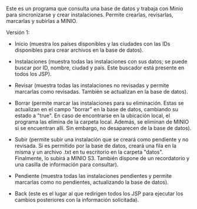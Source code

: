 Este es un programa que consulta una base de datos y trabaja con Minio para sincronizarse y crear instalaciones. Permite crearlas, revisarlas, marcarlas y subirlas a MINIO.

Versión 1:

- Inicio (muestra los países disponibles y las ciudades con las IDs disponibles para crear archivos en la base de datos).

- Instalaciones (muestra todas las instalaciones con sus datos; se puede buscar por ID, nombre, ciudad y país. Este buscador está presente en todos los JSP).

- Revisar (muestra todas las instalaciones no revisadas y permite marcarlas como revisadas. También se actualizan en la base de datos).

- Borrar (permite marcar las instalaciones para su eliminación. Estas se actualizan en el campo "borrar" en la base de datos, cambiando su estado a "true". En caso de encontrarse en la ubicación local, el programa las elimina de la carpeta local. Además, se eliminan de MINIO si se encuentran allí. Sin embargo, no desaparecen de la base de datos).

- Subir (permite subir una instalación que se creará como pendiente y no revisada. Si es permitido por la base de datos, creará una fila en la misma y un archivo .txt en tu escritorio en la carpeta "datos". Finalmente, lo subirá a MINIO S3. También dispone de un recordatorio y una casilla de información para consultar).

- Pendiente (muestra todas las instalaciones pendientes y permite marcarlas como no pendientes, actualizando la base de datos).

- Back (este es el lugar al que redirigen todos los JSP para ejecutar los cambios posteriores con la información solicitada).